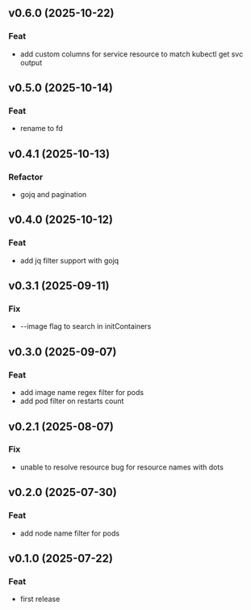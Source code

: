 ## v0.6.0 (2025-10-22)

### Feat

- add custom columns for service resource to match kubectl get svc output

## v0.5.0 (2025-10-14)

### Feat

- rename to fd

## v0.4.1 (2025-10-13)

### Refactor

-  gojq and pagination

## v0.4.0 (2025-10-12)

### Feat

- add jq filter support with gojq

## v0.3.1 (2025-09-11)

### Fix

- --image flag to search in initContainers

## v0.3.0 (2025-09-07)

### Feat

- add image name regex filter for pods
- add pod filter on restarts count

## v0.2.1 (2025-08-07)

### Fix

- unable to resolve resource bug for resource names with dots

## v0.2.0 (2025-07-30)

### Feat

- add node name filter for pods

## v0.1.0 (2025-07-22)

### Feat

- first release
